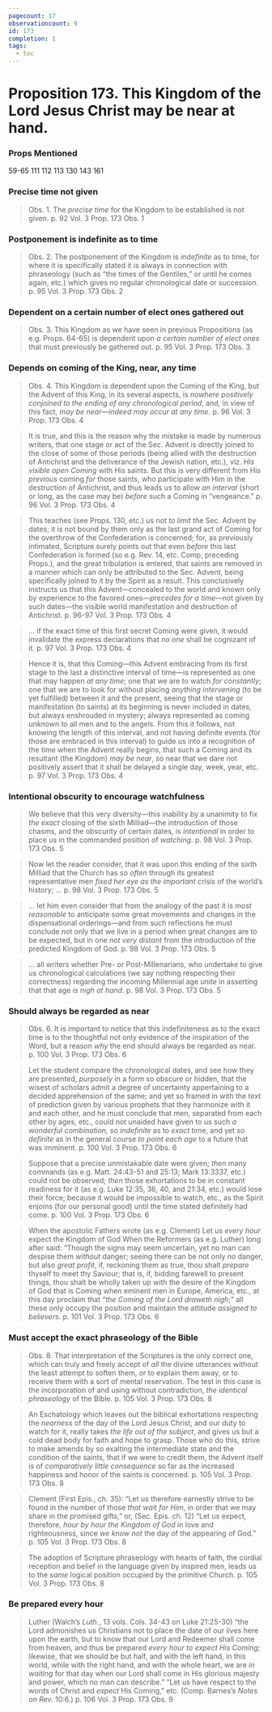 ```yaml
---
pagecount: 17
observationcount: 9
id: 173
completion: 1
tags:
  - toc
---
```

# Proposition 173. This Kingdom of the Lord Jesus Christ may be near at hand.

### Props Mentioned
59-65 111 112 113 130 143 161
### Precise time not given
>Obs. 1. The *precise time* for the Kingdom to be established is not given.
>p. 92 Vol. 3 Prop. 173 Obs. 1
### Postponement is indefinite as to time
>Obs. 2. The postponement of the Kingdom is *indefinite* as to time, for where it is specifically stated it is always in connection with phraseology (such as “the times of the Gentiles,” or until he comes again, etc.) which gives no regular chronological date or succession.
>p. 95 Vol. 3 Prop. 173 Obs. 2
### Dependent on a certain number of elect ones gathered out
>Obs. 3. This Kingdom as we have seen in previous Propositions (as e.g. Props. 64-65) is dependent upon *a certain number of elect ones* that must previously be gathered out.
>p. 95 Vol. 3 Prop. 173 Obs. 3
### Depends on coming of the King, near, any time
>Obs. 4. This Kingdom is dependent upon the Coming of the King, but the Advent of this King, in its several aspects, is *nowhere positively conjoined to the ending of any chronological period*, and, in view of this fact, *may be near—indeed may occur at any time*.
>p. 96 Vol. 3 Prop. 173 Obs. 4

>It is true, and this is the reason why the mistake is made by numerous writers, that one stage or act of the Sec. Advent is directly joined to the close of some of those periods (being allied with the destruction of Antichrist and the deliverance of the Jewish nation, etc.), viz. *His visible open Coming* with His saints. But this is very different from His *previous* coming *for* those saints, who participate with Him in the destruction of Antichrist, and thus leads us to allow *an interval* (short or long, as the case may be) *before* such a Coming in “vengeance.”
>p. 96 Vol. 3 Prop. 173 Obs. 4

>This teaches (see Props. 130, etc.) us not *to limit* the Sec. Advent by dates; it is not bound by them only as the last grand act of Coming for the overthrow of the Confederation is concerned; for, as previously intimated, Scripture surely points out that even *before* this last Confederation is formed (so e.g. Rev. 14, etc. Comp, preceding Props.), and the great tribulation is entered, that saints are removed in a manner which can only be attributed to the Sec. Advent, being specifically joined to it by the Spirit as a result. This conclusively instructs us that this Advent—concealed to the world and known only by experience to the favored ones—*precedes for a time*—not given by such dates—the visible world manifestation and destruction of Antichrist.
>p. 96-97 Vol. 3 Prop. 173 Obs. 4

>... if the exact time of this first secret Coming were given, it would invalidate the express declarations that *no one* shall be cognizant of it.
>p. 97 Vol. 3 Prop. 173 Obs. 4

>Hence it is, that this Coming—this Advent embracing from its first stage to the last a distinctive interval of time—is represented as one that may happen *at any time*; one that we are to watch *for constantly*; one that we are to look for without placing *anything intervening* (to be yet fulfilled) between it and the present, seeing that the stage or manifestation (to saints) at its beginning is never included in dates, but always enshrouded in mystery; always represented as coming *unknown* to all men and to the angels. From this it follows, not knowing the length of this interval, and not having definite events (for those are embraced in this interval) to guide us into a recognition of the time when the Advent really begins, that such a Coming and its resultant (the Kingdom) *may be near*, so near that we dare not positively assert that it shall be delayed a single day, week, year, etc.
>p. 97 Vol. 3 Prop. 173 Obs. 4

### Intentional obscurity to encourage watchfulness
>We believe that this very diversity—this inability by a unanimity to fix *the exact* closing of the sixth Milliad—the introduction of those chasms, and the obscurity of certain dates, is *intentional* in order to place us in the commanded position of *watching*.
>p. 98 Vol. 3 Prop. 173 Obs. 5

>Now let the reader consider, that it was upon this ending of the sixth Milliad that the Church has *so often* through its greatest representative men *fixed her eye as the important crisis* of the world’s history; ...
>p. 98 Vol. 3 Prop. 173 Obs. 5

>... let him even consider that from the analogy of the past it is *most reasonable* to anticipate some great movements and changes in the dispensational orderings—and from such reflections he must conclude not only that we live in a period when great changes are to be expected, but in one *not very distant* from the introduction of the predicted Kingdom of God.
>p. 98 Vol. 3 Prop. 173 Obs. 5

>... all writers whether Pre- or Post-Millenarians, who undertake to give us chronological calculations (we say nothing respecting their correctness) regarding the incoming Millennial age *unite* in asserting that that age *is nigh at hand*.
>p. 98 Vol. 3 Prop. 173 Obs. 5
### Should always be regarded as near
>Obs. 6. It is important to notice that this indefiniteness as to the exact time is to the thoughtful not only evidence of the inspiration of the Word, but a reason *why* the end should always be regarded as near.
>p. 100 Vol. 3 Prop. 173 Obs. 6

>Let the student compare the chronological dates, and see how they are presented, *purposely* in a form so obscure or hidden, that the wisest of scholars admit a degree of uncertainty appertaining to a decided apprehension of the same; and yet so framed in with the text of prediction given by various prophets that they harmonize with it and each other, and he must conclude that men, separated from each other by ages, etc., could not unaided have given to us such *a wonderful combination, so indefinite* as to *exact* time, and yet *so definite* as in the general course *to point each age* to a future that was imminent.
>p. 100 Vol. 3 Prop. 173 Obs. 6

>Suppose that a precise unmistakable date were given; *then* many commands (as e.g. Matt. 24:43-51 and 25:13; Mark 13:3337, etc.) could not be observed; *then* those exhortations to be in constant readiness for it (as e.g. Luke 12:35, 36, 40, and 21:34, etc.) would lose their force; because it would be impossible to watch, etc., as the Spirit enjoins (for our personal good) until the time stated definitely had come.
>p. 100 Vol. 3 Prop. 173 Obs. 6

>When the apostolic Fathers wrote (as e.g. Clement) Let us *every hour* expect the Kingdom of God When the Reformers (as e.g. Luther) long after said: “Though the signs may seem uncertain, yet no man can despise them *without* danger; seeing there can be not only *no* danger, but also *great profit*, if, reckoning them as true, thou shalt *prepare* thyself to meet thy Saviour; that is, if, bidding farewell to present things, thou shalt be wholly taken up with the desire of the Kingdom of God that is Coming when eminent men in Europe, America, etc., at this day proclaim that “*the Coming of the Lord draweth nigh*;" all these only occupy the position and maintain the attitude *assigned to believers*.
>p. 101 Vol. 3 Prop. 173 Obs. 6
### Must accept the exact phraseology of the Bible
>Obs. 8. That interpretation of the Scriptures is the only correct one, which can truly and freely accept of *all* the divine utterances without the least attempt to soften them, or to explain them away, or to receive them with a sort of mental reservation. The test in this case is the incorporation of and using without contradiction, *the identical phraseology* of the Bible.
>p. 105 Vol. 3 Prop. 173 Obs. 8

>An Eschatology which leaves out the biblical exhortations respecting the *nearness* of the day of the Lord Jesus Christ, and our duty to watch for it, really takes *the life out of the subject*, and gives us but a cold dead body for faith and hope to grasp. Those who do this, strive to make amends by so exalting the intermediate state and the condition of the saints, that if we were to credit them, the Advent itself is of *comparatively little consequence* so far as the increased happiness and honor of the saints is concerned.
>p. 105 Vol. 3 Prop. 173 Obs. 8

>Clement (First Epis., ch. 35): “Let us therefore earnestly strive to be found in the number of those *that wait for Him*, in order that we may share in the promised gifts,” or, (Sec. Epis. ch. 12) “Let us expect, therefore, *hour by hour the Kingdom of God* in love and righteousness, since *we know not* the day of the appearing of God.”
>p. 105 Vol. 3 Prop. 173 Obs. 8

>The adoption of Scripture phraseology with hearts of faith, the cordial reception and belief in the language given by inspired men, leads us to the *same* logical position occupied by the primitive Church.
>p. 105 Vol. 3 Prop. 173 Obs. 8
### Be prepared every hour
>Luther (Walch’s *Luth.*, 13 vols. Cols. 34-43 on Luke 21:25-30) “the Lord admonishes us Christians not to place the date of our lives here upon the earth, but to know that our Lord and Redeemer shall come from heaven, and thus be prepared *every hour to expect His Coming*; likewise, that we should be but half, and with the left hand, in this world, while with the right hand, and with the whole heart, we are *in waiting* for that day when our Lord shall come in His glorious majesty and power, which no man can describe.” “Let us have respect to the words of Christ and *expect* His Coming,” etc. (Comp. Barnes’s *Notes on Rev.* 10:6.)
>p. 106 Vol. 3 Prop. 173 Obs. 9


